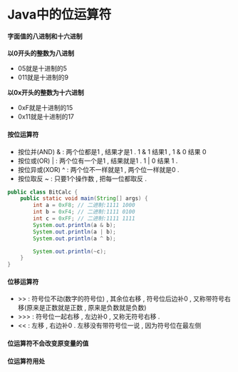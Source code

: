 # Java中的位运算符

#### 字面值的八进制和十六进制

**以0开头的整数为八进制**

* 05就是十进制的5
* 011就是十进制的9

**以0x开头的整数为十六进制**

* 0xF就是十进制的15
* 0x11就是十进制的17

#### 按位运算符

* 按位并\(AND\) & : 两个位都是1 , 结果才是1 . 1 & 1 结果1 , 1 & 0 结果 0
* 按位或\(OR\) \| : 两个位有一个是1 , 结果就是1 . 1 \| 0 结果 1 . 
* 按位异或\(XOR\) ^ : 两个位不一样就是1 , 两个位一样就是0 . 
* 按位取反 ~ : 只要1个操作数 , 把每一位都取反 . 

```java
public class BitCalc {
    public static void main(String[] args) {
        int a = 0xF8; // 二进制:1111 1000
        int b = 0xF4; // 二进制:1111 0100
        int c = 0xFF; // 二进制:1111 1111
        System.out.println(a & b);
        System.out.println(a | b);
        System.out.println(a ^ b);

        System.out.println(~c);
    }
}
```

#### 位移运算符

* &gt;&gt; : 符号位不动\(数字的符号位\) , 其余位右移 , 符号位后边补0 , 又称带符号右移\(原来是正数就是正数 , 原来是负数就是负数\)
* &gt;&gt;&gt; : 符号位一起右移 , 左边补0 , 又称无符号右移 . 
* &lt;&lt; : 左移 , 右边补0 . 左移没有带符号位一说 , 因为符号位在最左侧

#### 位运算符不会改变原变量的值

#### 位运算符用处



